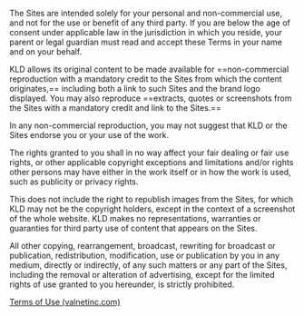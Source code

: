 The Sites are intended solely for your personal and non-commercial use, and not for the use or benefit of any third party. If you are below the age of consent under applicable law in the jurisdiction in which you reside, your parent or legal guardian must read and accept these Terms in your name and on your behalf.

KLD allows its original content to be made available for ==non-commercial reproduction with a mandatory credit to the Sites from which the content originates,== including both a link to such Sites and the brand logo displayed. You may also reproduce ==extracts, quotes or screenshots from the Sites with a mandatory credit and link to the Sites.==

In any non-commercial reproduction, you may not suggest that KLD or the Sites endorse you or your use of the work.

The rights granted to you shall in no way affect your fair dealing or fair use rights, or other applicable copyright exceptions and limitations and/or rights other persons may have either in the work itself or in how the work is used, such as publicity or privacy rights.

This does not include the right to republish images from the Sites, for which KLD may not be the copyright holders, except in the context of a screenshot of the whole website. KLD makes no representations, warranties or guaranties for third party use of content that appears on the Sites.

All other copying, rearrangement, broadcast, rewriting for broadcast or publication, redistribution, modification, use or publication by you in any medium, directly or indirectly, of any such matters or any part of the Sites, including the removal or alteration of advertising, except for the limited rights of use granted to you hereunder, is strictly prohibited.

[Terms of Use (valnetinc.com)](https://www.valnetinc.com/en/terms-of-use)